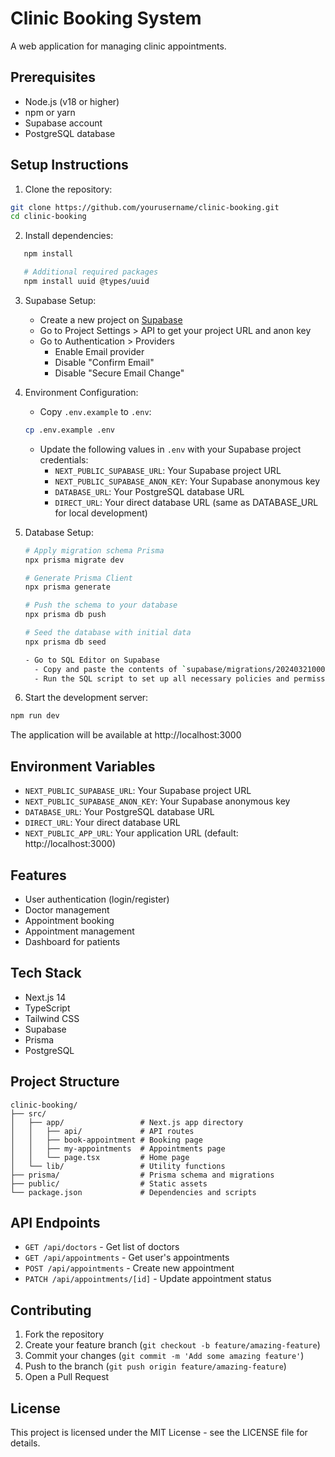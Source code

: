 # Clinic Booking System

A web application for managing clinic appointments.

## Prerequisites

- Node.js (v18 or higher)
- npm or yarn
- Supabase account
- PostgreSQL database

## Setup Instructions

1. Clone the repository:
```bash
git clone https://github.com/yourusername/clinic-booking.git
cd clinic-booking
```

2. Install dependencies:
```bash
   npm install

   # Additional required packages
   npm install uuid @types/uuid
```

3. Supabase Setup:
   - Create a new project on [Supabase](https://supabase.com)
   - Go to Project Settings > API to get your project URL and anon key
   - Go to Authentication > Providers
     - Enable Email provider
     - Disable "Confirm Email"
     - Disable "Secure Email Change"

4. Environment Configuration:
   - Copy `.env.example` to `.env`:
   ```bash
   cp .env.example .env
   ```
   - Update the following values in `.env` with your Supabase project credentials:
     - `NEXT_PUBLIC_SUPABASE_URL`: Your Supabase project URL
     - `NEXT_PUBLIC_SUPABASE_ANON_KEY`: Your Supabase anonymous key
     - `DATABASE_URL`: Your PostgreSQL database URL
     - `DIRECT_URL`: Your direct database URL (same as DATABASE_URL for local development)

5. Database Setup:
   ```bash
   # Apply migration schema Prisma
   npx prisma migrate dev

   # Generate Prisma Client
   npx prisma generate

   # Push the schema to your database
   npx prisma db push

   # Seed the database with initial data
   npx prisma db seed

   - Go to SQL Editor on Supabase
     - Copy and paste the contents of `supabase/migrations/20240321000000_policies.sql`
     - Run the SQL script to set up all necessary policies and permissions
   ```

6. Start the development server:
```bash
npm run dev
```

The application will be available at http://localhost:3000

## Environment Variables

- `NEXT_PUBLIC_SUPABASE_URL`: Your Supabase project URL
- `NEXT_PUBLIC_SUPABASE_ANON_KEY`: Your Supabase anonymous key
- `DATABASE_URL`: Your PostgreSQL database URL
- `DIRECT_URL`: Your direct database URL
- `NEXT_PUBLIC_APP_URL`: Your application URL (default: http://localhost:3000)

## Features

- User authentication (login/register)
- Doctor management
- Appointment booking
- Appointment management
- Dashboard for patients

## Tech Stack

- Next.js 14
- TypeScript
- Tailwind CSS
- Supabase
- Prisma
- PostgreSQL

## Project Structure

```
clinic-booking/
├── src/
│   ├── app/                 # Next.js app directory
│   │   ├── api/             # API routes
│   │   ├── book-appointment # Booking page
│   │   ├── my-appointments  # Appointments page
│   │   └── page.tsx         # Home page
│   └── lib/                 # Utility functions
├── prisma/                  # Prisma schema and migrations
├── public/                  # Static assets
└── package.json             # Dependencies and scripts
```

## API Endpoints

- `GET /api/doctors` - Get list of doctors
- `GET /api/appointments` - Get user's appointments
- `POST /api/appointments` - Create new appointment
- `PATCH /api/appointments/[id]` - Update appointment status

## Contributing

1. Fork the repository
2. Create your feature branch (`git checkout -b feature/amazing-feature`)
3. Commit your changes (`git commit -m 'Add some amazing feature'`)
4. Push to the branch (`git push origin feature/amazing-feature`)
5. Open a Pull Request

## License

This project is licensed under the MIT License - see the LICENSE file for details.
